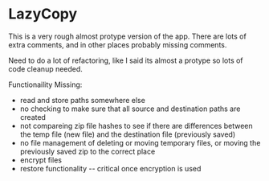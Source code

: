 # LazyCopy

This is a very rough almost protype version of the app. There are lots of extra comments, and in other places probably missing comments.

Need to do a lot of refactoring, like I said its almost a protype so lots of code cleanup needed.

Functionaility Missing:
* read and store paths somewhere else
* no checking to make sure that all source and destination paths are created
* not compareing zip file hashes to see if there are differences between the temp file (new file) and the destination file (previously saved)
* no file management of deleting or moving temporary files, or moving the previously saved zip to the correct place
* encrypt files
* restore functionality -- critical once encryption is used
